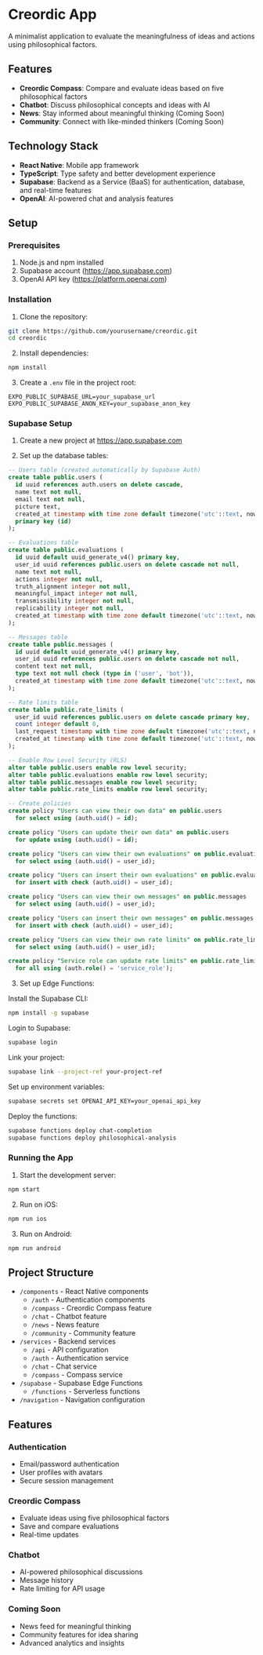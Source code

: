# Creordic App

A minimalist application to evaluate the meaningfulness of ideas and actions using philosophical factors.

## Features

- **Creordic Compass**: Compare and evaluate ideas based on five philosophical factors
- **Chatbot**: Discuss philosophical concepts and ideas with AI
- **News**: Stay informed about meaningful thinking (Coming Soon)
- **Community**: Connect with like-minded thinkers (Coming Soon)

## Technology Stack

- **React Native**: Mobile app framework
- **TypeScript**: Type safety and better development experience
- **Supabase**: Backend as a Service (BaaS) for authentication, database, and real-time features
- **OpenAI**: AI-powered chat and analysis features

## Setup

### Prerequisites

1. Node.js and npm installed
2. Supabase account (https://app.supabase.com)
3. OpenAI API key (https://platform.openai.com)

### Installation

1. Clone the repository:

```bash
git clone https://github.com/yourusername/creordic.git
cd creordic
```

2. Install dependencies:

```bash
npm install
```

3. Create a `.env` file in the project root:

```
EXPO_PUBLIC_SUPABASE_URL=your_supabase_url
EXPO_PUBLIC_SUPABASE_ANON_KEY=your_supabase_anon_key
```

### Supabase Setup

1. Create a new project at https://app.supabase.com

2. Set up the database tables:

```sql
-- Users table (created automatically by Supabase Auth)
create table public.users (
  id uuid references auth.users on delete cascade,
  name text not null,
  email text not null,
  picture text,
  created_at timestamp with time zone default timezone('utc'::text, now()) not null,
  primary key (id)
);

-- Evaluations table
create table public.evaluations (
  id uuid default uuid_generate_v4() primary key,
  user_id uuid references public.users on delete cascade not null,
  name text not null,
  actions integer not null,
  truth_alignment integer not null,
  meaningful_impact integer not null,
  transmissibility integer not null,
  replicability integer not null,
  created_at timestamp with time zone default timezone('utc'::text, now()) not null
);

-- Messages table
create table public.messages (
  id uuid default uuid_generate_v4() primary key,
  user_id uuid references public.users on delete cascade not null,
  content text not null,
  type text not null check (type in ('user', 'bot')),
  created_at timestamp with time zone default timezone('utc'::text, now()) not null
);

-- Rate limits table
create table public.rate_limits (
  user_id uuid references public.users on delete cascade primary key,
  count integer default 0,
  last_request timestamp with time zone default timezone('utc'::text, now()),
  created_at timestamp with time zone default timezone('utc'::text, now())
);

-- Enable Row Level Security (RLS)
alter table public.users enable row level security;
alter table public.evaluations enable row level security;
alter table public.messages enable row level security;
alter table public.rate_limits enable row level security;

-- Create policies
create policy "Users can view their own data" on public.users
  for select using (auth.uid() = id);

create policy "Users can update their own data" on public.users
  for update using (auth.uid() = id);

create policy "Users can view their own evaluations" on public.evaluations
  for select using (auth.uid() = user_id);

create policy "Users can insert their own evaluations" on public.evaluations
  for insert with check (auth.uid() = user_id);

create policy "Users can view their own messages" on public.messages
  for select using (auth.uid() = user_id);

create policy "Users can insert their own messages" on public.messages
  for insert with check (auth.uid() = user_id);

create policy "Users can view their own rate limits" on public.rate_limits
  for select using (auth.uid() = user_id);

create policy "Service role can update rate limits" on public.rate_limits
  for all using (auth.role() = 'service_role');
```

3. Set up Edge Functions:

Install the Supabase CLI:

```bash
npm install -g supabase
```

Login to Supabase:

```bash
supabase login
```

Link your project:

```bash
supabase link --project-ref your-project-ref
```

Set up environment variables:

```bash
supabase secrets set OPENAI_API_KEY=your_openai_api_key
```

Deploy the functions:

```bash
supabase functions deploy chat-completion
supabase functions deploy philosophical-analysis
```

### Running the App

1. Start the development server:

```bash
npm start
```

2. Run on iOS:

```bash
npm run ios
```

3. Run on Android:

```bash
npm run android
```

## Project Structure

- `/components` - React Native components
  - `/auth` - Authentication components
  - `/compass` - Creordic Compass feature
  - `/chat` - Chatbot feature
  - `/news` - News feature
  - `/community` - Community feature
- `/services` - Backend services
  - `/api` - API configuration
  - `/auth` - Authentication service
  - `/chat` - Chat service
  - `/compass` - Compass service
- `/supabase` - Supabase Edge Functions
  - `/functions` - Serverless functions
- `/navigation` - Navigation configuration

## Features

### Authentication

- Email/password authentication
- User profiles with avatars
- Secure session management

### Creordic Compass

- Evaluate ideas using five philosophical factors
- Save and compare evaluations
- Real-time updates

### Chatbot

- AI-powered philosophical discussions
- Message history
- Rate limiting for API usage

### Coming Soon

- News feed for meaningful thinking
- Community features for idea sharing
- Advanced analytics and insights

